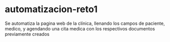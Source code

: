 # automatizacion-reto1
Se automatiza la pagina web de la clínica, llenando los campos de paciente, medico, y agendando una cita medica con los respectivos documentos previamente creados
